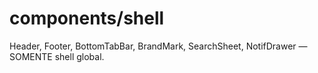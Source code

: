 # components/shell
Header, Footer, BottomTabBar, BrandMark, SearchSheet, NotifDrawer — SOMENTE shell global.
